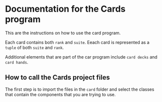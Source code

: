 # Documentation for the Cards program

This are the instructions on how to use the card program.

Each card contains both `rank` and `suite`.
Eeach card is represented as a `tuple` of both `suite` and `rank`.

Additional elements that are part of the car program include `card decks` and `card hands`.

## How to call the Cards project files

The first step is to import the files in the `card` folder and select the classes that contain the components that you are trying to use. 